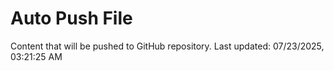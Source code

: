 # Auto Push File

Content that will be pushed to GitHub repository.
Last updated: 07/23/2025, 03:21:25 AM